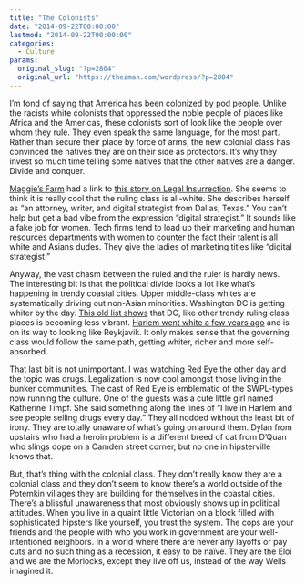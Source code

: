 ```yaml
---
title: "The Colonists"
date: "2014-09-22T00:00:00"
lastmod: "2014-09-22T00:00:00"
categories:
  - Culture
params:
  original_slug: "?p=2804"
  original_url: "https://thezman.com/wordpress/?p=2804"
---
```


I’m fond of saying that America has been colonized by pod people. Unlike
the racists white colonists that oppressed the noble people of places
like Africa and the Americas, these colonists sort of look like the
people over whom they rule. They even speak the same language, for the
most part. Rather than secure their place by force of arms, the new
colonial class has convinced the natives they are on their side as
protectors. It’s why they invest so much time telling some natives that
the other natives are a danger. Divide and conquer.

<a href="http://maggiesfarm.anotherdotcom.com/"
rel="noopener noreferrer" target="_blank">Maggie’s Farm</a> had a link
to <a
href="http://legalinsurrection.com/2014/09/johns-hopkins-study-huge-gulf-between-d-c-political-class-and-the-rest-of-america/"
rel="noopener noreferrer" target="_blank">this story on Legal
Insurrection</a>. She seems to think it is really cool that the ruling
class is all-white. She describes herself as “an attorney, writer, and
digital strategist from Dallas, Texas.” You can’t help but get a bad
vibe from the expression “digital strategist.” It sounds like a fake job
for women. Tech firms tend to load up their marketing and human
resources departments with women to counter the fact their talent is all
white and Asians dudes. They give the ladies of marketing titles like
“digital strategist.”

Anyway, the vast chasm between the ruled and the ruler is hardly news.
The interesting bit is that the political divide looks a lot like what’s
happening in trendy coastal cities. Upper middle-class whites are
systematically driving out non-Asian minorities. Washington DC is
getting whiter by the day. <a
href="http://edexcellence.net/commentary/education-gadfly-daily/flypaper/2012/the-fastest-gentrifying-neighborhoods-in-the-united-states.html"
rel="noopener noreferrer" target="_blank">This old list shows</a> that
DC, like other trendy ruling class places is becoming less vibrant. <a
href="http://www.nytimes.com/2010/01/06/nyregion/06harlem.html?pagewanted=all&amp;_r=0"
rel="noopener noreferrer" target="_blank">Harlem went white a few years
ago</a> and is on its way to looking like Reykjavik. It only makes sense
that the governing class would follow the same path, getting whiter,
richer and more self-absorbed.

That last bit is not unimportant. I was watching Red Eye the other day
and the topic was drugs. Legalization is now cool amongst those living
in the bunker communities. The cast of Red Eye is emblematic of the
SWPL-types now running the culture. One of the guests was a cute little
girl named Katherine Timpf. She said something along the lines of “I
live in Harlem and see people selling drugs every day.” They all nodded
without the least bit of irony. They are totally unaware of what’s going
on around them. Dylan from upstairs who had a heroin problem is a
different breed of cat from D’Quan who slings dope on a Camden street
corner, but no one in hipsterville knows that.

But, that’s thing with the colonial class. They don’t really know they
are a colonial class and they don’t seem to know there’s a world outside
of the Potemkin villages they are building for themselves in the coastal
cities. There’s a blissful unawareness that most obviously shows up in
political attitudes. When you live in a quaint little Victorian on a
block filled with sophisticated hipsters like yourself, you trust the
system. The cops are your friends and the people with who you work in
government are your well-intentioned neighbors. In a world where there
are never any layoffs or pay cuts and no such thing as a recession, it
easy to be naïve. They are the Eloi and we are the Morlocks, except they
live off us, instead of the way Wells imagined it.
